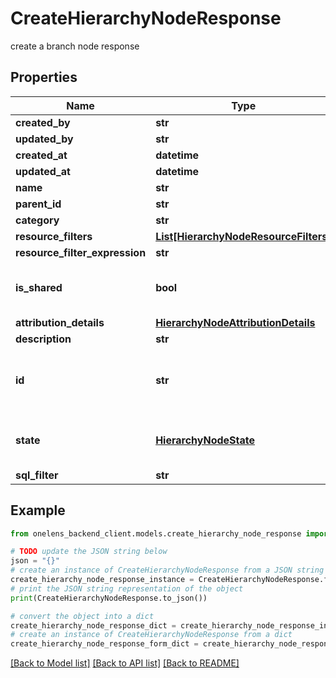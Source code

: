 # CreateHierarchyNodeResponse

create a branch node response

## Properties

Name | Type | Description | Notes
------------ | ------------- | ------------- | -------------
**created_by** | **str** |  | [optional] 
**updated_by** | **str** |  | [optional] 
**created_at** | **datetime** |  | [optional] 
**updated_at** | **datetime** |  | [optional] 
**name** | **str** |  | 
**parent_id** | **str** |  | 
**category** | **str** |  | 
**resource_filters** | [**List[HierarchyNodeResourceFilters]**](HierarchyNodeResourceFilters.md) |  | [optional] 
**resource_filter_expression** | **str** |  | [optional] 
**is_shared** | **bool** | is this node a shared node or not. | [optional] [default to False]
**attribution_details** | [**HierarchyNodeAttributionDetails**](HierarchyNodeAttributionDetails.md) |  | [optional] 
**description** | **str** |  | [optional] 
**id** | **str** | The unique identifier of the hierarchy node. | 
**state** | [**HierarchyNodeState**](HierarchyNodeState.md) | The state of the hierarchy node. | 
**sql_filter** | **str** |  | [optional] 

## Example

```python
from onelens_backend_client.models.create_hierarchy_node_response import CreateHierarchyNodeResponse

# TODO update the JSON string below
json = "{}"
# create an instance of CreateHierarchyNodeResponse from a JSON string
create_hierarchy_node_response_instance = CreateHierarchyNodeResponse.from_json(json)
# print the JSON string representation of the object
print(CreateHierarchyNodeResponse.to_json())

# convert the object into a dict
create_hierarchy_node_response_dict = create_hierarchy_node_response_instance.to_dict()
# create an instance of CreateHierarchyNodeResponse from a dict
create_hierarchy_node_response_form_dict = create_hierarchy_node_response.from_dict(create_hierarchy_node_response_dict)
```
[[Back to Model list]](../README.md#documentation-for-models) [[Back to API list]](../README.md#documentation-for-api-endpoints) [[Back to README]](../README.md)


